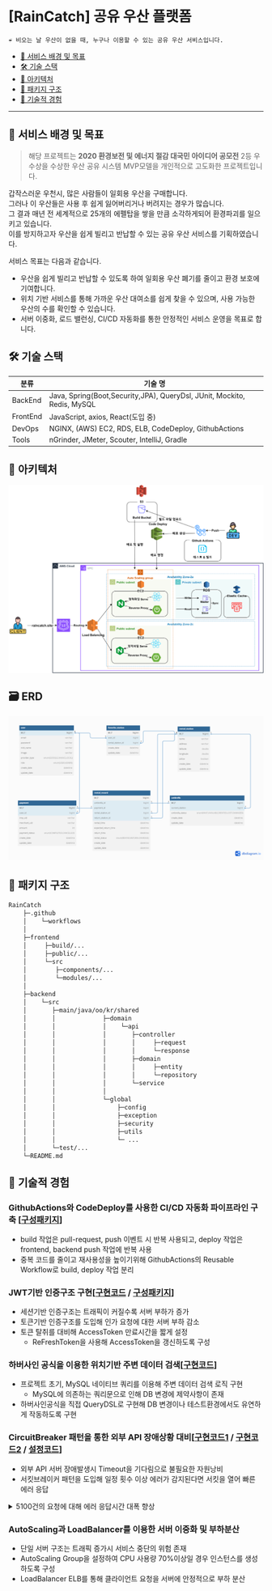 # [RainCatch] 공유 우산 플랫폼

```text
☔ 비오는 날 우산이 없을 때, 누구나 이용할 수 있는 공유 우산 서비스입니다.
```

- [ 🎯 서비스 배경 및 목표](#-서비스-배경-및-목표)
- [ 🛠️ 기술 스택](#-기술-스택)
- [ 📀 아키텍처](#-아키텍처)
- [ 📂 패키지 구조](#-패키지-구조)
- [ 🚀 기술적 경험](#-기술적-경험)

---
## 🎯 서비스 배경 및 목표
>해당 프로젝트는 **2020 환경보전 및 에너지 절감 대국민 아이디어 공모전** 2등 우수상을 수상한 우산 공유 시스템 MVP모델을 
개인적으로 고도화한 프로젝트입니다.

갑작스러운 우천시, 많은 사람들이 일회용 우산을 구매합니다.<br/>
그러나 이 우산들은 사용 후 쉽게 잃어버리거나 버려지는 경우가 많습니다.<br/>
그 결과 매년 전 세계적으로 25개의 에펠탑을 쌓을 만큼 소각하게되어 환경파괴를 일으키고 있습니다.<br/>
이를 방지하고자 우산을 쉽게 빌리고 반납할 수 있는 공유 우산 서비스를 기획하였습니다.<br/>

서비스 목표는 다음과 같습니다.
- 우산을 쉽게 빌리고 반납할 수 있도록 하여 일회용 우산 폐기를 줄이고 환경 보호에 기여합니다.
- 위치 기반 서비스를 통해 가까운 우산 대여소를 쉽게 찾을 수 있으며, 사용 가능한 우산의 수를 확인할 수 있습니다.
- 서버 이중화, 로드 밸런싱, CI/CD 자동화를 통한 안정적인 서비스 운영을 목표로 합니다.

## 🛠️ 기술 스택
| 분류       | 기술 명                                                                    |
|----------|-------------------------------------------------------------------------|
| BackEnd  | Java, Spring(Boot,Security,JPA), QueryDsl, JUnit, Mockito, Redis, MySQL |
| FrontEnd | JavaScript, axios, React(도입 중)                                          |
| DevOps   | NGINX, (AWS) EC2, RDS, ELB, CodeDeploy, GithubActions                   |
| Tools    | nGrinder, JMeter, Scouter, IntelliJ, Gradle                             |

## 📀 아키텍처
![RainCatch_Architecture](readme/image/architecture/architecture.png)

## 🗃️ ERD
![RainCatch_ERD](readme/image/erd/erd.png)

## 📂 패키지 구조
```text
RainCatch
    ├─.github
    │    └─workflows
    │
    ├─frontend
    │     ├─build/...
    │     ├─public/...
    │     └─src
    │        ├─components/...
    │        └─modules/...
    │
    ├─backend
    │    └─src
    │       ├─main/java/oo/kr/shared
    │       │             ├─domain
    │       │             │    └─api
    │       │             │       ├─controller
    │       │             │       │     ├─request
    │       │             │       │     └─response
    │       │             │       ├─domain
    │       │             │       │     ├─entity
    │       │             │       │     └─repository
    │       │             │       └─service
    │       │             │
    │       │             └─global
    │       │                 ├─config
    │       │                 ├─exception
    │       │                 ├─security
    │       │                 ├─utils
    │       │                 └─ ...
    │       └─test/...
    └─README.md
```
## 🚀 기술적 경험
### GithubActions와 CodeDeploy를 사용한 CI/CD 자동화 파이프라인 구축 [[구성패키지](https://github.com/kihong1602/Rain-Catch/tree/main/.github/workflows)]
- build 작업은 pull-request, push 이벤트 시 반복 사용되고, deploy 작업은 frontend, backend push 작업에 반복 사용
- 중복 코드를 줄이고 재사용성을 높이기위해 GithubActions의 Reusable Workflow로 build, deploy 작업 분리

### JWT기반 인증구조 구현[[구현코드](https://github.com/kihong1602/Rain-Catch/blob/f9a2534c02407f0db29d9d35686998b9c00938d4/backend/src/main/java/oo/kr/shared/global/security/filter/JwtAuthenticationFilter.java#L25-L72) / [구성패키지](https://github.com/kihong1602/Rain-Catch/tree/main/backend/src/main/java/oo/kr/shared/global/security/jwt)]
- 세션기반 인증구조는 트래픽이 커질수록 서버 부하가 증가
- 토큰기반 인증구조를 도입해 인가 요청에 대한 서버 부하 감소
- 토큰 탈취를 대비해 AccessToken 만료시간을 짧게 설정
  - ReFreshToken을 사용해 AccessToken을 갱신하도록 구성

### 하버사인 공식을 이용한 위치기반 주변 데이터 검색[[구현코드](https://github.com/kihong1602/Rain-Catch/blob/c504f3ee1474b2285a71da4572fbe57c56a9701b/backend/src/main/java/oo/kr/shared/domain/rentalstation/domain/repository/custom/QRentalStationRepositoryImpl.java#L29-L61)]
- 프로젝트 초기, MySQL 네이티브 쿼리를 이용해 주변 데이터 검색 로직 구현
  - MySQL에 의존하는 쿼리문으로 인해 DB 변경에 제약사항이 존재
- 하버사인공식을 직접 QueryDSL로 구현해 DB 변경이나 테스트환경에서도 유연하게 작동하도록 구현

### CircuitBreaker 패턴을 통한 외부 API 장애상황 대비[[구현코드1](https://github.com/kihong1602/Rain-Catch/blob/f9a2534c02407f0db29d9d35686998b9c00938d4/backend/src/main/java/oo/kr/shared/global/portone/PaymentClient.java#L26) / [구현코드2](https://github.com/kihong1602/Rain-Catch/blob/f9a2534c02407f0db29d9d35686998b9c00938d4/backend/src/main/java/oo/kr/shared/global/exception/handler/GlobalExceptionHandler.java#L31-L36) / [설정코드](https://github.com/kihong1602/Rain-Catch/blob/f9a2534c02407f0db29d9d35686998b9c00938d4/backend/src/main/resources/application.yml#L46-L65)]
- 외부 API 서버 장애발생시 Timeout을 기다림으로 불필요한 자원낭비
- 서킷브레이커 패턴을 도입해 일정 횟수 이상 에러가 감지된다면 서킷을 열어 빠른 에러 응답
<details>
<summary>5100건의 요청에 대해 에러 응답시간 대폭 향상</summary>
<p>서킷브레이커 적용 전 14분14초, 서킷브레이커 적용 후 12초</p>
<img src="readme/image/circuitbreaker/no_circuit_breaker.png" alt="서킷브레이커 미적용">
<img src="readme/image/circuitbreaker/circuit_breaker.png" alt="서킷브레이커 적용">
</details>

### AutoScaling과 LoadBalancer를 이용한 서버 이중화 및 부하분산
- 단일 서버 구조는 트래픽 증가시 서비스 중단의 위험 존재
- AutoScaling Group을 설정하여 CPU 사용량 70%이상일 경우 인스턴스를 생성하도록 구성
- LoadBalancer ELB를 통해 클라이언트 요청을 서버에 안정적으로 부하 분산